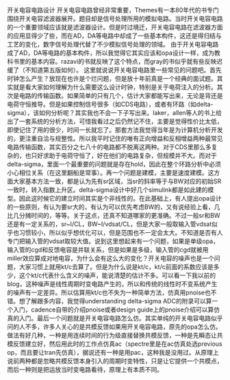 开关电容电路设计
开关电容电路曾经非常重要，Themes有一本80年代的书专门围绕开关电容滤波器展开。题目却是信号处理所用的模拟电路。当时开关电容电路的一个重要领域应该就是滤波器设计。但是时过境迁，开关电容电路在滤波器方面的应用显得少了些，而在AD，DA等电路中却成了一些基本构件，这还是得归结与工艺的变化，数字信号处理代替了不少模拟信号处理的领域。
由于开关电容电路成了AD，DA等电路的基本构件，所以我觉得它其实应该和opa设计一样，成为教科书里的基本内容。razavi的书就反映了这个特点，而gray的书似乎就有些反映迟缓了（不知道第五版如何）。
这里就说说开关电容电路里一些常见的问题吧。首先时钟怎么产生？放现在也许是个烂问题，但是放十年前真是一个经典的面试题。其实就是看大家如何理解为什么需要这么设计时钟，特别是关于电荷注入的分析。其次是电路的传输函数。如果简单的只有几个，估计大家都能写出来，无论是背还是电荷守恒推导。但是如果控制信号很多（如CDS电路），或者有环路（如delta-sigma），该如何分析呢？其实我也不会一下子写出来。laker，allen等人的书上给出了一套系统的分析方法，可惜我看过之后仍然记不住，主要是觉得性价比太低，即使记住了用的很少，时间一长就忘了。那套方法我觉得当年是为计算机分析开发的，更注重自洽与规整性。所以我平时记住的唯有正向增益和反相增益两种最常见电路传输函数，其实百分之七八十的电路都不脱离这两种。对于CDS里那么多复杂的，也只好求助于电荷守恒了，好在他们的电路复杂，但规模并不大。而对于delta-sigma，里面一个最重要的问题就是存在hold，因此在整个环路分析中必须小心相位关系（在这里翻船是常事）。再一个问题是建模，主要是速度建模。这方面大家基本方法一致，都是认为先有sr区域，当sr的斜率等于与BW对应的初始SR一致时，转入指数上升区。delta-sigma设计中好几个simulink都是如此建的模型。因此这时候它的建立时间其实是个非线性的。在此基础上，有人提出opa设计的一些原则，有认为要sr大的，有认为可以优先考虑BW的，又有说经验上看，几比几分摊时间的，等等。关于这点，还真不知道哪家的更准确。不过一般sr和BW还是有一定关系的，sr~I/CL，BW~I/vdsat/CL，但是大家一般取输入管vdsat似乎也习惯较小，所以似乎想优化可以，但是范围也不一定会太大。不知道是否有人专门把输入管的vdsat取较大值。说到这里想起来有一个问题，如果是单级opa，输入管的cgd和反馈电容是并联关系，但是如果是多级，输入管的cgd就被用miller效应算成对地电容，为什么会有这么大的变化？开关电容的噪声也是一个问题，大家习惯上就用kt/c去算了。但是为什么说是kt/c，kt/c前面的系数应该是多少，这个kt/c代表什么含义的噪声，能说清楚的估计不多。可以看一下我以前的blog，这种噪声是线性周期时变电路产生的，所以和传统的线性时不变系统产生的噪声有一定差异。所以估算用kt/c也不失为一种简单方法，仿真用pnoise也不错。想了解跟多内容，我觉得understanding delta-sigma ADC的附录可以算一个入门，cadence自带的介绍pnoise或者design guide上的pnoise介绍可以算仿真的入门。最后一个问题就是开关电容电路怎么仿。其实单纯的开关电容电路似乎问的人不多，许多人关心的是共模反馈如果用开关电容电路，原先的opa怎么仿。做法有好几种，一种是用连续时间的行为级直接替换共模反馈，一种是先瞬态让共模反馈建立好，然后用此时的工作点仿真ac（spectre里是在ac仿真处选previous op，而且要让tran先仿真），据说还有一种是用pac，这种我是没用过。从原理上说前两种都是忽略共模反馈本身引入的周期时变特性，只是让它提供一个共模点，而后一种则是把运放当时变电路看待，原理上有本质不同。
 

